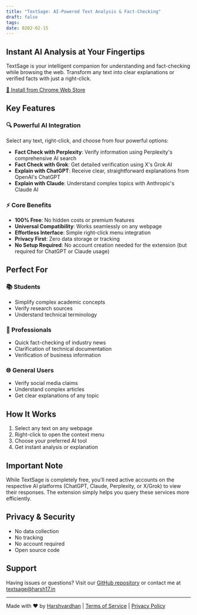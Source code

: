 ```yaml
---
title: "TextSage: AI-Powered Text Analysis & Fact-Checking"
draft: false
tags: 
date: 0202-02-15
---
```

## Instant AI Analysis at Your Fingertips
TextSage is your intelligent companion for understanding and fact-checking while browsing the web. Transform any text into clear explanations or verified facts with just a right-click.

[🚀 Install from Chrome Web Store](https://chromewebstore.google.com/detail/textsage-ai-factchecking/abdikojdjeedacfmhofkpikjdomaceao)

## Key Features

### 🔍 Powerful AI Integration
Select any text, right-click, and choose from four powerful options:
* **Fact Check with Perplexity**: Verify information using Perplexity's comprehensive AI search
* **Fact Check with Grok**: Get detailed verification using X's Grok AI
* **Explain with ChatGPT**: Receive clear, straightforward explanations from OpenAI's ChatGPT
* **Explain with Claude**: Understand complex topics with Anthropic's Claude AI

### ⚡ Core Benefits
* **100% Free**: No hidden costs or premium features
* **Universal Compatibility**: Works seamlessly on any webpage
* **Effortless Interface**: Simple right-click menu integration
* **Privacy First**: Zero data storage or tracking
* **No Setup Required**: No account creation needed for the extension (but required for ChatGPT or Claude usage)

## Perfect For

### 📚 Students
* Simplify complex academic concepts
* Verify research sources
* Understand technical terminology

### 💼 Professionals
* Quick fact-checking of industry news
* Clarification of technical documentation
* Verification of business information

### 🌐 General Users
* Verify social media claims
* Understand complex articles
* Get clear explanations of any topic

## How It Works
1. Select any text on any webpage
2. Right-click to open the context menu
3. Choose your preferred AI tool
4. Get instant analysis or explanation

## Important Note
While TextSage is completely free, you'll need active accounts on the respective AI platforms (ChatGPT, Claude, Perplexity, or X/Grok) to view their responses. The extension simply helps you query these services more efficiently.

## Privacy & Security
* No data collection
* No tracking
* No account required
* Open source code

## Support
Having issues or questions? Visit our [GitHub repository](https://github.com/harshvardhaniimi/textsage) or contact me at [textsage@harsh17.in](mailto:textsage@harsh17.in)

---

Made with ❤️ by [Harshvardhan](www.harsh17.in) | [Terms of Service](#) | [Privacy Policy](#)
